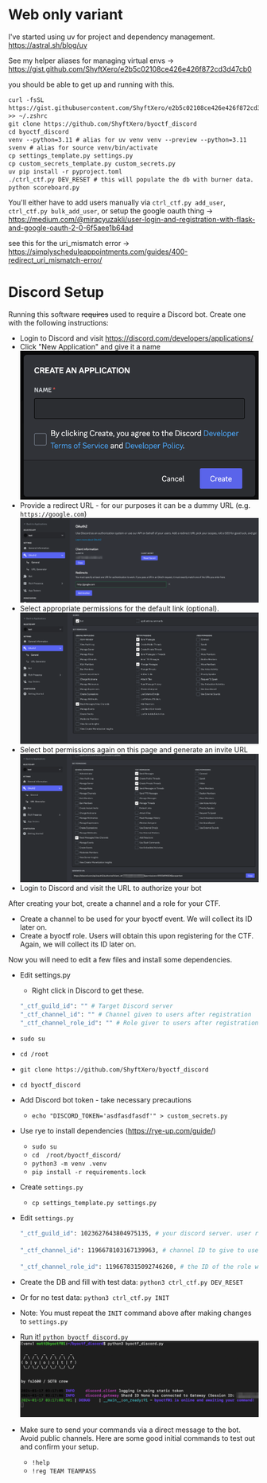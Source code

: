 # Web only variant
I've started using uv for project and dependency management. 
https://astral.sh/blog/uv

See my helper aliases for managing virtual envs -> https://gist.github.com/ShyftXero/e2b5c02108ce426e426f872cd3d47cb0

you should be able to get up and running with this.
```
curl -fsSL https://gist.githubusercontent.com/ShyftXero/e2b5c02108ce426e426f872cd3d47cb0/raw/uv_venv.sh >> ~/.zshrc
git clone https://github.com/ShyftXero/byoctf_discord
cd byoctf_discord
venv --python=3.11 # alias for uv venv venv --preview --python=3.11
svenv # alias for source venv/bin/activate
cp settings_template.py settings.py
cp custom_secrets_template.py custom_secrets.py
uv pip install -r pyproject.toml
./ctrl_ctf.py DEV_RESET # this will populate the db with burner data. 
python scoreboard.py
```
You'll either have to add users manually via `ctrl_ctf.py add_user`, `ctrl_ctf.py bulk_add_user`,  or setup the google oauth thing -> https://medium.com/@miracyuzakli/user-login-and-registration-with-flask-and-google-oauth-2-0-6f5aee1b64ad

see this for the uri_mismatch error -> https://simplyscheduleappointments.com/guides/400-redirect_uri_mismatch-error/





# Discord Setup

Running this software ~~requires~~ used to require a Discord bot. Create one with the following instructions:

- Login to Discord and visit https://discord.com/developers/applications/
- Click "New Application" and give it a name
    ![Name your Discord bot](images/discord_name_bot.png)
- Provide a redirect URL - for our purposes it can be a dummy URL (e.g. `https://google.com`)
    ![Oauth settings](images/discord_oauth_settings.png)
- Select appropriate permissions for the default link (optional).
    ![Bot permissions](images/discord_bot_permissions.png)
- Select bot permissions again on this page and generate an invite URL
    ![Generate url](images/discord_gen_bot_url.png)
- Login to Discord and visit the URL to authorize your bot

After creating your bot, create a channel and a role for your CTF.

- Create a channel to be used for your byoctf event. We will collect its ID later on.
- Create a byoctf role. Users will obtain this upon registering for the CTF. Again, we will collect its ID later on.

Now you will need to edit a few files and install some dependencies.

- Edit settings.py
    - Right click in Discord to get these.
    ```bash
    "_ctf_guild_id": "" # Target Discord server
    "_ctf_channel_id": "" # Channel given to users after registration
    "_ctf_channel_role_id": "" # Role giver to users after registration
    ```
- `sudo su`
- `cd /root`
- `git clone https://github.com/ShyftXero/byoctf_discord`
- `cd byoctf_discord`
- Add Discord bot token - take necessary precautions
    - `echo "DISCORD_TOKEN='asdfasdfasdf'" > custom_secrets.py`
- Use rye to install dependencies (https://rye-up.com/guide/)
    - `sudo su`
    - `cd  /root/byoctf_discord/`
    - `python3 -m venv .venv`
    - `pip install -r requirements.lock`
- Create `settings.py`
    - `cp settings_template.py settings.py`
- Edit `settings.py`
    ```bash
    "_ctf_guild_id": 1023627643804975135, # your discord server. user right-click copy ID to get these

    "_ctf_channel_id": 1196678103167139963, # channel ID to give to users once they register.

    "_ctf_channel_role_id": 1196678315092746260, # the ID of the role which will be given to players as they register; makes the channel visible to them.
    ```

- Create the DB and fill with test data: `python3 ctrl_ctf.py DEV_RESET`
- Or for no test data: `python3 ctrl_ctf.py INIT`
- Note: You must repeat the `INIT` command above after making changes to `settings.py`
- Run it! `python byoctf_discord.py`
![Alt text](images/byoctf-first-startup.png)
- Make sure to send your commands via a direct message to the bot. Avoid public channels. Here are some good initial commands to test out and confirm your setup.
    - `!help`
    - `!reg TEAM TEAMPASS`
    
